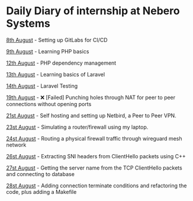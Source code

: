 # Daily Diary of internship at Nebero Systems



[8th August](https://amrinder-cs.github.io/nebero-diary/8_august) - Setting up GitLabs for CI/CD

[9th August](https://amrinder-cs.github.io/nebero-diary/9_august) - Learning PHP basics

[12th August](https://amrinder-cs.github.io/nebero-diary/12_august) - PHP dependency management

[13th August](https://amrinder-cs.github.io/nebero-diary/13_august) - Learning basics of Laravel

[14th August](https://amrinder-cs.github.io/nebero-diary/14_august) - Laravel Testing

[19th August](https://amrinder-cs.github.io/nebero-diary/19_august) - ❌ [Failed] Punching holes through NAT for peer to peer connections without opening ports

[21st August](https://amrinder-cs.github.io/nebero-diary/21_august) - Self hosting and setting up Netbird, a Peer to Peer VPN.

[23st August](https://amrinder-cs.github.io/nebero-diary/23_august) - Simulating a router/firewall using my laptop.

[24st August](https://amrinder-cs.github.io/nebero-diary/24_august) - Routing a physical firewall traffic through wireguard mesh network

[26st August](https://amrinder-cs.github.io/nebero-diary/26_august) - Extracting SNI headers from ClientHello packets using C++

[27st August](https://amrinder-cs.github.io/nebero-diary/27_august) - Getting the server name from the TCP ClientHello packets and connecting to database

[28st August](https://amrinder-cs.github.io/nebero-diary/28_august) - Adding connection terminate conditions and refactoring the code, plus adding a Makefile
